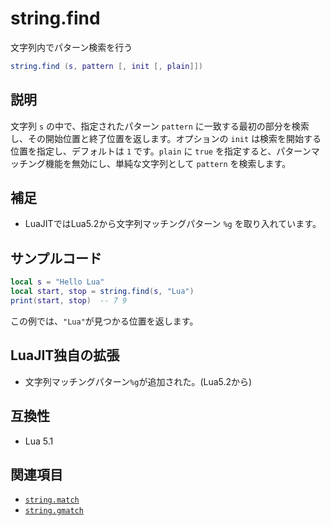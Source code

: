 # string.find

文字列内でパターン検索を行う

```lua
string.find (s, pattern [, init [, plain]])
```

## 説明

文字列 `s` の中で、指定されたパターン `pattern` に一致する最初の部分を検索し、その開始位置と終了位置を返します。オプションの `init` は検索を開始する位置を指定し、デフォルトは `1` です。`plain` に `true` を指定すると、パターンマッチング機能を無効にし、単純な文字列として `pattern` を検索します。

## 補足

- LuaJITではLua5.2から文字列マッチングパターン `%g` を取り入れています。

## サンプルコード

```lua
local s = "Hello Lua"
local start, stop = string.find(s, "Lua")
print(start, stop)  -- 7 9
```

この例では、`"Lua"`が見つかる位置を返します。

## LuaJIT独自の拡張

- 文字列マッチングパターン`%g`が追加された。(Lua5.2から)

## 互換性

- Lua 5.1

## 関連項目

- [`string.match`](match.md)
- [`string.gmatch`](gmatch.md)